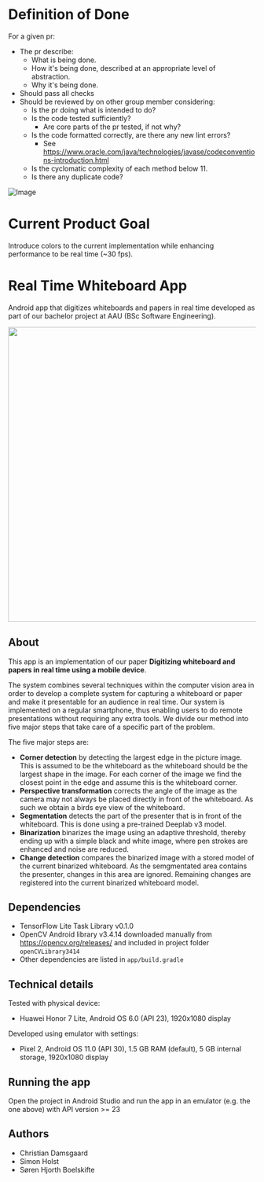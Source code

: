 # Definition of Done
For a given pr:
- The pr describe:
    - What is being done.
    - How it's being done, described at an appropriate level of abstraction.
    - Why it's being done.
- Should pass all checks
- Should be reviewed by on other group member considering:
    - Is the pr doing what is intended to do?
    - Is the code tested sufficiently?
        - Are core parts of the pr tested, if not why?
    - Is the code formatted correctly, are there any new lint errors? 
        - See https://www.oracle.com/java/technologies/javase/codeconventions-introduction.html
    - Is the cyclomatic complexity of each method below 11.
    - Is there any duplicate code?

![Image](https://user-images.githubusercontent.com/72453813/222139984-070a3559-ac16-44cf-a18a-95c47b68faa8.png)

# Current Product Goal
Introduce colors to the current implementation while enhancing performance to be real time (~30 fps).

# Real Time Whiteboard App

Android app that digitizes whiteboards and papers in real time developed as part of our bachelor project at AAU (BSc Software Engineering).

<img src="./doc/demo.gif" width="600" />

## About

This app is an implementation of our paper **Digitizing whiteboard and papers in real time using a mobile device**.

The system combines several techniques within
the computer vision area in order to develop a complete system
for capturing a whiteboard or paper and make it presentable
for an audience in real time. Our system is implemented
on a regular smartphone, thus enabling users to do remote
presentations without requiring any extra tools. We divide
our method into five major steps that take care of a specific
part of the problem.  

The five major steps are:
* **Corner detection** by detecting the largest edge in the picture image. This is assumed to be the whiteboard as the whiteboard should be the largest shape in the image. For each corner of the image we find the closest point in the edge and assume this is the whiteboard corner.
* **Perspective transformation** corrects the angle of the image as the camera may not always be placed directly in front of the whiteboard. As such we obtain a birds eye view of the whiteboard.
* **Segmentation** detects the part of the presenter that is in front of the whiteboard. This is done using a pre-trained Deeplab v3 model.
* **Binarization** binarizes the image using an adaptive threshold, thereby ending up with a simple black and white image, where pen strokes are enhanced and noise are reduced. 
* **Change detection** compares the binarized image with a stored model of the current binarized whiteboard. As the semgmentated area contains the presenter, changes in this area are ignored. Remaining changes are registered into the current binarized whiteboard model.

## Dependencies
- TensorFlow Lite Task Library v0.1.0 
- OpenCV Android library v3.4.14 downloaded manually from https://opencv.org/releases/ and included in project folder `openCVLibrary3414` 
- Other dependencies are listed in `app/build.gradle`

## Technical details
Tested with physical device:
- Huawei Honor 7 Lite, Android OS 6.0 (API 23), 1920x1080 display

Developed using emulator with settings:
- Pixel 2, Android OS 11.0 (API 30), 1.5 GB RAM (default), 5 GB internal storage, 1920x1080 display

## Running the app
Open the project in Android Studio and run the app in an emulator (e.g. the one above) with API version >= 23

## Authors
- Christian Damsgaard
- Simon Holst
- Søren Hjorth Boelskifte

